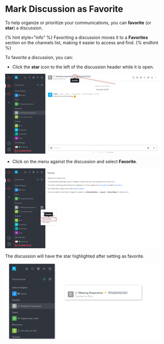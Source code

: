 # Mark Discussion as Favorite

To help organize or prioritize your communications, you can **favorite** (or **star**) a discussion.

{% hint style="info" %}
Favoriting a discussion moves it to a **Favorites** section on the channels list, making it easier to access and find.
{% endhint %}

To favorite a discussion, you can:

* Click the **star** icon to the left of the discussion header while it is open.

![](<../../../../.gitbook/assets/image (676).png>)

* Click on the menu against the discussion and select **Favorite**.

![](<../../../../.gitbook/assets/image (647).png>)

The discussion will have the star highlighted after setting as favorite.

![](<../../../../.gitbook/assets/image (641).png>)
